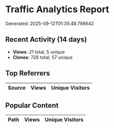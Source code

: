 # Traffic Analytics Report

Generated: 2025-09-12T01:35:48.798642

## Recent Activity (14 days)

- **Views**: 21 total, 5 unique
- **Clones**: 728 total, 57 unique

## Top Referrers

| Source | Views | Unique Visitors |
|--------|-------|-----------------|

## Popular Content

| Path | Views | Unique Visitors |
|------|-------|------------------|

